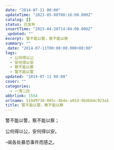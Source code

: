 ```yaml
---
date: "2014-07-11 00:00"
updateTime: "2023-05-08T00:16:00.000Z"
catalog: []
status: 已发布
insertTime: "2023-04-28T14:04:00.000Z"
_updated: ""
excerpt: 警不能以警，察不能以察
summary: ""
_date: "2014-07-11T00:00:00.000+08:00"
tags:
  - 公何得以公
  - 安何得以安
  - 察不能以察
  - 警不能以警
updated: "2014-07-11 00:00"
cover: ""
categories:
  - 一清二白
abbrlink: 1554
urlname: 518d9730-085c-4b4e-a914-9bdbb4c923a5
title: 警不能以警，察不能以察
---
```


警不能以警，察不能以察；

公何得以公，安何得以安。

–闻各处暴恐事件而感之。
